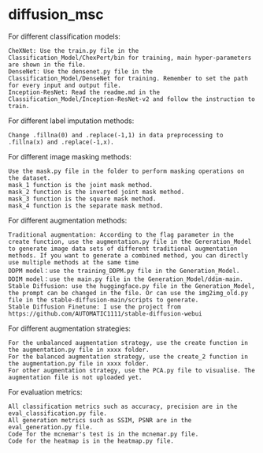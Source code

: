 # diffusion_msc
For different classification models:

	CheXNet: Use the train.py file in the Classification_Model/ChexPert/bin for training, main hyper-parameters are shown in the file.
	DenseNet: Use the densenet.py file in the Classification_Model/DenseNet for training. Remember to set the path for every input and output file.
	Inception-ResNet: Read the readme.md in the Classification_Model/Inception-ResNet-v2 and follow the instruction to train.

For different label imputation methods:

	Change .fillna(0) and .replace(-1,1) in data preprocessing to .fillna(x) and .replace(-1,x).

For different image masking methods:

	Use the mask.py file in the folder to perform masking operations on the dataset. 
	mask_1 function is the joint mask method.
	mask_2 function is the inverted joint mask method.
	mask_3 function is the square mask method.
	mask_4 function is the separate mask method.

For different augmentation methods:

	Traditional augmentation: According to the flag parameter in the create function, use the augmentation.py file in the Gereration_Model to generate image data sets of different traditional augmentation methods. If you want to generate a combined method, you can directly use multiple methods at the same time 
	DDPM model：use the training_DDPM.py file in the Generation_Model.
	DDIM model：use the main.py file in the Generation_Model/ddim-main.
	Stable Diffusion: use the huggingface.py file in the Generation_Model, the prompt can be changed in the file. Or can use the img2img_old.py file in the stable-diffusion-main/scripts to generate.
	Stable Diffusion Finetune: I use the project from https://github.com/AUTOMATIC1111/stable-diffusion-webui

For different augmentation strategies:

	For the unbalanced augmentation strategy, use the create function in the augmentation.py file in xxxx folder.
	For the balanced augmentation strategy, use the create_2 function in the augmentation.py file in xxxx folder.
	For other augmentation strategy, use the PCA.py file to visualise. The augmentation file is not uploaded yet.

For evaluation metrics:

	All classification metrics such as accuracy, precision are in the eval_classification.py file.
	All generation metrics such as SSIM, PSNR are in the eval_generation.py file.
	Code for the mcnemar's test is in the mcnemar.py file.
	Code for the heatmap is in the heatmap.py file.
